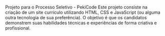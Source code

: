 Projeto para o Processo Seletivo - PekiCode
Este projeto consiste na criação de um site currículo utilizando HTML, CSS e JavaScript (ou alguma outra tecnologia de sua preferência). O objetivo é que os candidatos demonstrem suas habilidades técnicas e experiências de forma criativa e profissional.
